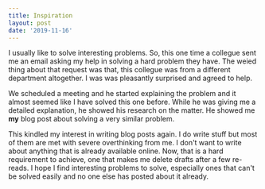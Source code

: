 ```yaml
---
title: Inspiration
layout: post
date: '2019-11-16'
---
```


I usually like to solve interesting problems. So, this one time a collegue sent me an email asking my help in solving a hard problem they have. The weied thing about that request was that, this collegue was from a different department altogether. I was was pleasantly surprised and agreed to help. 

We scheduled a meeting and he started explaining the problem and it almost seemed like I have solved this one before. While he was giving me a detailed explanation, he showed his research on the matter. He showed me **my** blog post about solving a very similar problem. 

This kindled my interest in writing blog posts again. I do write stuff but most of them are met with severe overthinking from me. I don't want to write about anything that is already available online. Now, that is a hard requirement to achieve, one that makes me delete drafts after a few re-reads. I hope I find interesting problems to solve, especially ones that can't be solved easily and no one else has posted about it already. 